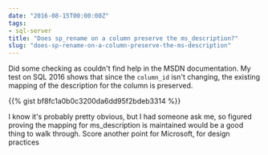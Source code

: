 ```yaml
---
date: "2016-08-15T00:00:00Z"
tags:
- sql-server
title: "Does sp_rename on a column preserve the ms_description?"
slug: "does-sp-rename-on-a-column-preserve-the-ms-description"
---
```


Did some checking as couldn't find help in the MSDN documentation. My test on SQL 2016 shows that since the `column_id` isn't changing, the existing mapping of the description for the column is preserved.

{{% gist bf8fc1a0b0c3200da6dd95f2bdeb3314 %}}


I know it's probably pretty obvious, but I had someone ask me, so figured proving the mapping for ms_description is maintained would be a good thing to walk through. Score another point for Microsoft, for design practices

